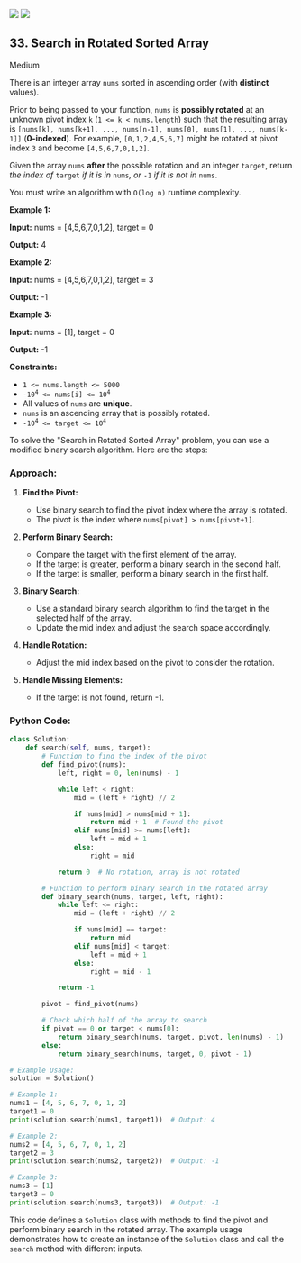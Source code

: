 [![](https://img.shields.io/github/stars/LeetCode-Top-Interview-150/LeetCode-Top-Interview-150?label=Stars&style=flat-square)](https://github.com/LeetCode-Top-Interview-150/LeetCode-Top-Interview-150)
[![](https://img.shields.io/github/forks/LeetCode-Top-Interview-150/LeetCode-Top-Interview-150?label=Fork%20me%20on%20GitHub%20&style=flat-square)](https://github.com/LeetCode-Top-Interview-150/LeetCode-Top-Interview-150/fork)

## 33\. Search in Rotated Sorted Array

Medium

There is an integer array `nums` sorted in ascending order (with **distinct** values).

Prior to being passed to your function, `nums` is **possibly rotated** at an unknown pivot index `k` (`1 <= k < nums.length`) such that the resulting array is `[nums[k], nums[k+1], ..., nums[n-1], nums[0], nums[1], ..., nums[k-1]]` (**0-indexed**). For example, `[0,1,2,4,5,6,7]` might be rotated at pivot index `3` and become `[4,5,6,7,0,1,2]`.

Given the array `nums` **after** the possible rotation and an integer `target`, return _the index of_ `target` _if it is in_ `nums`_, or_ `-1` _if it is not in_ `nums`.

You must write an algorithm with `O(log n)` runtime complexity.

**Example 1:**

**Input:** nums = [4,5,6,7,0,1,2], target = 0

**Output:** 4 

**Example 2:**

**Input:** nums = [4,5,6,7,0,1,2], target = 3

**Output:** -1 

**Example 3:**

**Input:** nums = [1], target = 0

**Output:** -1 

**Constraints:**

*   `1 <= nums.length <= 5000`
*   <code>-10<sup>4</sup> <= nums[i] <= 10<sup>4</sup></code>
*   All values of `nums` are **unique**.
*   `nums` is an ascending array that is possibly rotated.
*   <code>-10<sup>4</sup> <= target <= 10<sup>4</sup></code>

To solve the "Search in Rotated Sorted Array" problem, you can use a modified binary search algorithm. Here are the steps:

### Approach:

1. **Find the Pivot:**
   - Use binary search to find the pivot index where the array is rotated.
   - The pivot is the index where `nums[pivot] > nums[pivot+1]`.

2. **Perform Binary Search:**
   - Compare the target with the first element of the array.
   - If the target is greater, perform a binary search in the second half.
   - If the target is smaller, perform a binary search in the first half.

3. **Binary Search:**
   - Use a standard binary search algorithm to find the target in the selected half of the array.
   - Update the mid index and adjust the search space accordingly.

4. **Handle Rotation:**
   - Adjust the mid index based on the pivot to consider the rotation.

5. **Handle Missing Elements:**
   - If the target is not found, return -1.

### Python Code:

```python
class Solution:
    def search(self, nums, target):
        # Function to find the index of the pivot
        def find_pivot(nums):
            left, right = 0, len(nums) - 1

            while left < right:
                mid = (left + right) // 2

                if nums[mid] > nums[mid + 1]:
                    return mid + 1  # Found the pivot
                elif nums[mid] >= nums[left]:
                    left = mid + 1
                else:
                    right = mid

            return 0  # No rotation, array is not rotated

        # Function to perform binary search in the rotated array
        def binary_search(nums, target, left, right):
            while left <= right:
                mid = (left + right) // 2

                if nums[mid] == target:
                    return mid
                elif nums[mid] < target:
                    left = mid + 1
                else:
                    right = mid - 1

            return -1

        pivot = find_pivot(nums)

        # Check which half of the array to search
        if pivot == 0 or target < nums[0]:
            return binary_search(nums, target, pivot, len(nums) - 1)
        else:
            return binary_search(nums, target, 0, pivot - 1)

# Example Usage:
solution = Solution()

# Example 1:
nums1 = [4, 5, 6, 7, 0, 1, 2]
target1 = 0
print(solution.search(nums1, target1))  # Output: 4

# Example 2:
nums2 = [4, 5, 6, 7, 0, 1, 2]
target2 = 3
print(solution.search(nums2, target2))  # Output: -1

# Example 3:
nums3 = [1]
target3 = 0
print(solution.search(nums3, target3))  # Output: -1
```

This code defines a `Solution` class with methods to find the pivot and perform binary search in the rotated array. The example usage demonstrates how to create an instance of the `Solution` class and call the `search` method with different inputs.